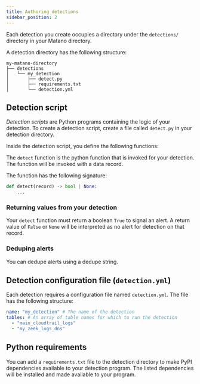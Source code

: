 ```yaml
---
title: Authoring detections
sidebar_position: 2
---
```


Each detection you create occupies a directory under the `detections/` directory in your Matano directory.

A detection directory has the following structure:

```
my-matano-directory
├── detections
│   └── my_detection
│       ├── detect.py
│       ├── requirements.txt
│       └── detection.yml
```

## Detection script

_Detection scripts_ are Python programs containing the logic of your detection. To create a detection script, create a file called `detect.py` in your detection directory.

Inside the detection script, you define the following functions:

The `detect` function is the python function that is invoked for your detection. The function will be invoked with a data record.

The function has the following signature:

```python
def detect(record) -> bool | None:
    ...
```

### Returning values from your detection

Your `detect` function must return a boolean `True` to signal an alert. A return value of `False` or `None` will be interpreted as no alert for detection on that record.

### Deduping alerts

You can dedupe alerts using a dedupe string.

## Detection configuration file (`detection.yml`)

Each detection requires a configuration file named `detection.yml`. The file has the following structure:

```yml
name: "my_detection" # The name of the detection
tables: # An array of table names for which to run the detection
  - "main_cloudtrail_logs"
  - "my_zeek_logs_dns"
```

## Python requirements

You can add a `requirements.txt` file to the detection directory to make PyPI dependencies available to your detection program. The listed dependencies will be installed and made available to your program.
